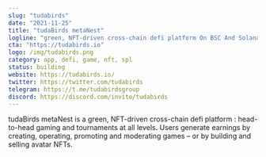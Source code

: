 ```yaml
---
slug: "tudabirds"
date: "2021-11-25"
title: "tudaBirds metaNest"
logline: "green, NFT-driven cross-chain defi platform On BSC And Solana"
cta: "https://tudabirds.io"
logo: /img/tudabirds.png
category: app, defi, game, nft, spl
status: building
website: https://tudabirds.io/
twitter: https://twitter.com/tudabirds
telegram: https://t.me/tudabirdsgroup
discord: https://discord.com/invite/tudabirds
---
```


tudaBirds metaNest is a green, NFT-driven cross-chain defi platform : head-to-head gaming and tournaments at all levels.
Users generate earnings by creating, operating, promoting and moderating games – or by building and selling avatar NFTs.
